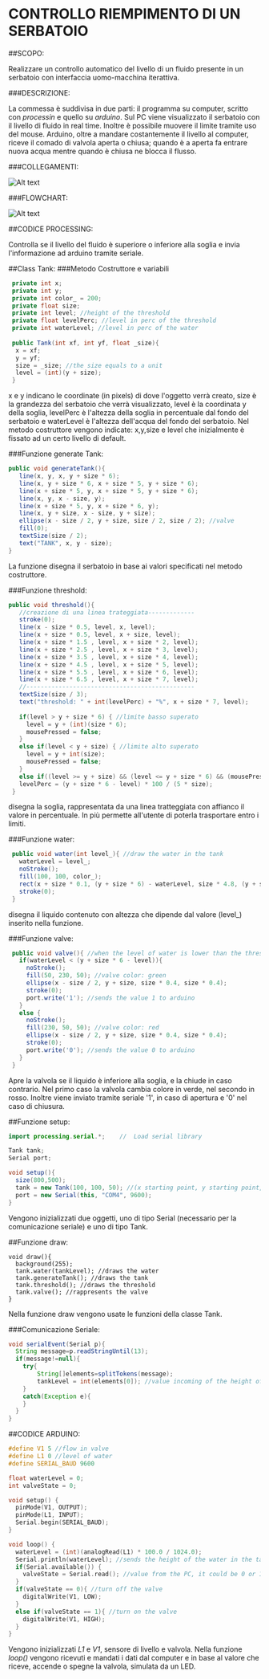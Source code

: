 CONTROLLO RIEMPIMENTO DI UN SERBATOIO
========================================

##SCOPO:

Realizzare un controllo automatico del livello di un fluido presente in un 
serbatoio con interfaccia uomo-macchina iterattiva.

###DESCRIZIONE:

La commessa è suddivisa in due parti: il programma su computer, scritto con *processin* e quello su *arduino*.
Sul PC viene visualizzato il serbatoio con il livello di fluido in real time. Inoltre è possibile muovere il limite tramite uso del mouse.
Arduino, oltre a mandare costantemente il livello al computer, riceve il comado di valvola aperta o chiusa; quando è a aperta fa entrare nuova acqua mentre quando è chiusa ne blocca il flusso.

###COLLEGAMENTI:

![Alt text](https://github.com/DaveDorigoni/Tank/blob/master/Tank/collegamentiSerbatoio.png?raw=ture) 

###FLOWCHART:

![Alt text](https://github.com/DaveDorigoni/Tank/blob/master/Tank/TankFlowChart.png?raw=true)

##CODICE PROCESSING:

Controlla se il livello del fluido è superiore o inferiore alla soglia e invia l'informazione ad arduino tramite seriale.

##Class Tank:
###Metodo Costruttore e variabili

``` java
 private int x;
 private int y;
 private int color_ = 200;
 private float size;
 private int level; //height of the threshold
 private float levelPerc; //level in perc of the threshold
 private int waterLevel; //level in perc of the water
 
 public Tank(int xf, int yf, float _size){
  x = xf;
  y = yf;
  size = _size; //the size equals to a unit
  level = (int)(y + size);
 }

```
x e y indicano le coordinate (in pixels) di dove l'oggetto verrà creato, size è la grandezza del serbatoio che verrà visualizzato, level è la coordinata y della soglia, levelPerc è l'altezza della soglia in percentuale dal fondo del serbatoio e waterLevel è l'altezza dell'acqua del fondo del serbatoio.
Nel metodo costruttore vengono indicate: x,y,size e level che inizialmente è fissato ad un certo livello di default.

###Funzione generate Tank:

``` java
public void generateTank(){
   line(x, y, x, y + size * 6);
   line(x, y + size * 6, x + size * 5, y + size * 6);
   line(x + size * 5, y, x + size * 5, y + size * 6);
   line(x, y, x - size, y);
   line(x + size * 5, y, x + size * 6, y);
   line(x, y + size, x - size, y + size);
   ellipse(x - size / 2, y + size, size / 2, size / 2); //valve
   fill(0);
   textSize(size / 2);
   text("TANK", x, y - size);
}
```
La funzione disegna il serbatoio in base ai valori specificati nel metodo costruttore.

###Funzione threshold:

```java
public void threshold(){
   //creazione di una linea trateggiata-------------
   stroke(0);
   line(x - size * 0.5, level, x, level);
   line(x + size * 0.5, level, x + size, level);
   line(x + size * 1.5 , level, x + size * 2, level);
   line(x + size * 2.5 , level, x + size * 3, level);
   line(x + size * 3.5 , level, x + size * 4, level);
   line(x + size * 4.5 , level, x + size * 5, level);
   line(x + size * 5.5 , level, x + size * 6, level);
   line(x + size * 6.5 , level, x + size * 7, level);
   //-----------------------------------------------
   textSize(size / 3);
   text("threshold: " + int(levelPerc) + "%", x + size * 7, level);
   
   if(level > y + size * 6) { //limite basso superato
     level = y + (int)(size * 6); 
     mousePressed = false;
   }
   else if(level < y + size) { //limite alto superato
     level = y + int(size); 
     mousePressed = false;
   }
   else if((level >= y + size) && (level <= y + size * 6) && (mousePressed == true)) level = mouseY; //in range
   levelPerc = (y + size * 6 - level) * 100 / (5 * size); 
 }
```
disegna la soglia, rappresentata da una linea tratteggiata con affianco il valore in percentuale. In più permette all'utente di poterla trasportare entro i limiti.

###Funzione water:
``` java
 public void water(int level_){ //draw the water in the tank
   waterLevel = level_;
   noStroke();
   fill(100, 100, color_);
   rect(x + size * 0.1, (y + size * 6) - waterLevel, size * 4.8, (y + size * 6) - ((y + size * 6) - waterLevel));
   stroke(0);
 }
```
disegna il liquido contenuto con altezza che dipende dal valore (level_) inserito nella funzione.

###Funzione valve:

``` java
 public void valve(){ //when the level of water is lower than the threshold the valve fills the tank
   if(waterLevel < (y + size * 6 - level)){ 
     noStroke();
     fill(50, 230, 50); //valve color: green
     ellipse(x - size / 2, y + size, size * 0.4, size * 0.4); 
     stroke(0);
     port.write('1'); //sends the value 1 to arduino
   }
   else { 
     noStroke();
     fill(230, 50, 50); //valve color: red
     ellipse(x - size / 2, y + size, size * 0.4, size * 0.4); 
     stroke(0);
     port.write('0'); //sends the value 0 to arduino
   }
 }
``` 
Apre la valvola se il liquido è inferiore alla soglia, e la chiude in caso contrario. Nel primo caso la valvola cambia colore in verde, nel secondo in rosso. Inoltre viene inviato tramite seriale '1', in caso di apertura e '0' nel caso di chiusura.

##Funzione setup:

```java
import processing.serial.*;    //  Load serial library

Tank tank;
Serial port;

void setup(){
  size(800,500);
  tank = new Tank(100, 100, 50); //(x starting point, y starting point, size)
  port = new Serial(this, "COM4", 9600);
}
``` 

Vengono inizializzati due oggetti, uno di tipo Serial (necessario per la comunicazione seriale) e uno di tipo Tank.

##Funzione draw:

```
void draw(){
  background(255);
  tank.water(tankLevel); //draws the water
  tank.generateTank(); //draws the tank
  tank.threshold(); //draws the threshold
  tank.valve(); //rappresents the valve
}
```
Nella funzione draw vengono usate le funzioni della classe Tank.


###Comunicazione Seriale:
``` java
void serialEvent(Serial p){
  String message=p.readStringUntil(13);
  if(message!=null){
    try{
        String[]elements=splitTokens(message);
        tankLevel = int(elements[0]); //value incoming of the height of the water
    }
    catch(Exception e){
    }
  }
}
``` 


##CODICE ARDUINO:

```c++
#define V1 5 //flow in valve
#define L1 0 //level of water
#define SERIAL_BAUD 9600

float waterLevel = 0;
int valveState = 0;

void setup() {
  pinMode(V1, OUTPUT);
  pinMode(L1, INPUT);
  Serial.begin(SERIAL_BAUD);
}

void loop() {
  waterLevel = (int)(analogRead(L1) * 100.0 / 1024.0);
  Serial.println(waterLevel); //sends the height of the water in the tank to the PC
  if(Serial.available()) {  
    valveState = Serial.read(); //value from the PC, it could be 0 or 1
  }
  if(valveState == 0){ //turn off the valve
    digitalWrite(V1, LOW);
  }
  else if(valveState == 1){ //turn on the valve
    digitalWrite(V1, HIGH);
  }
}
```

Vengono inizializzati *L1* e *V1*, sensore di livello e valvola. Nella funzione *loop()* vengono ricevuti e mandati i dati dal computer e in base al valore che riceve, accende o spegne la valvola, simulata da un LED.
